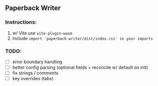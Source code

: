 ## Paperback Writer

### Instructions:

1. w/ Vite use `vite-plugin-wasm`
2. Include `import 'paperback-writer/dist/index.css' in your imports`

### TODO:

- [ ] error boundary handling
- [ ] better config parsing (optional fields + reconcile w/ default on init)
- [ ] fix strings / comments
- [ ] key overrides (tabs)
